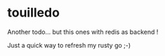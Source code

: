 # touilledo

Another todo... but this ones with redis as backend !

Just a quick way to refresh my rusty go ;-)
